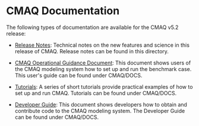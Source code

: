 # CMAQ Documentation

The following types of documentation are available for the CMAQ v5.2 release:

- [Release Notes](Release_Notes/README.md): Technical notes on the new features and science in this release of CMAQ.  Release notes can be found in this directory.

- [CMAQ Operational Guidance Document](../../DOCS/User_Manual/README.md): This document shows users of the CMAQ modeling system how to set up and run the benchmark case. This user's guide can be found under CMAQ/DOCS.

- [Tutorials](../../DOCS/Tutorials/README.md): A series of short tutorials provide practical examples of how to set up and run CMAQ. Tutorials can be found under CMAQ/DOCS.

- [Developer Guide](../../DOCS/Developer_Guide/README.md): This document shows developers how to obtain and contribute code to the CMAQ modeling system. The Developer Guide can be found under CMAQ/DOCS.


